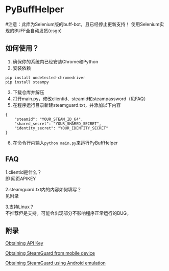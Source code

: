 # PyBuffHelper
#注意：此库为Selenium版的buff-bot，且已经停止更新支持！
使用Selenium实现的BUFF全自动发货(csgo)  
## 如何使用？
1. 确保你的系统内已经安装Chrome和Python  
2. 安装依赖
```
pip install undetected-chromedriver
pip install steampy
```
3. 下载仓库并解压 
4. 打开main.py，修改clientid、steamid和steampassword（见FAQ）
5. 在程序运行目录新建steamguard.txt，并添加以下内容
```
{
    "steamid": "YOUR_STEAM_ID_64",
    "shared_secret": "YOUR_SHARED_SECRET",
    "identity_secret": "YOUR_IDENTITY_SECRET"
}
```
6. 在命令行内输入```python main.py```来运行PyBuffHelper  
## FAQ
1.clientid是什么？  
即 网页APIKEY  

2.steamguard.txt内的内容如何填写？  
见附录

3.支持Linux？  
不推荐但是支持。可能会出现部分不影响程序正常运行的BUG。

## 附录
[Obtaining API Key](http://steamcommunity.com/dev/apikey)

[Obtaining SteamGuard from mobile device]( https://github.com/SteamTimeIdler/stidler/wiki/Getting-your-%27shared_secret%27-code-for-use-with-Auto-Restarter-on-Mobile-Authentication )

[Obtaining SteamGuard using Android emulation]( https://github.com/codepath/android_guides/wiki/Genymotion-2.0-Emulators-with-Google-Play-support)
